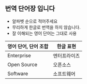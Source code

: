 ## 번역 단어장 입니다

* 알파벳 순으로 적어주세요
* 무리하게 한글로 번역을 하지 않습니다.
* 잘 이해되는 영어 단어는 그대로 사용

| 영어 단어, 단어 조합  | 한글 표현 |
|--|--|
| Enterprise  | 엔터프라이즈 |
| Open Source | 오픈소스 |
| Software    | 소프트웨어 |
